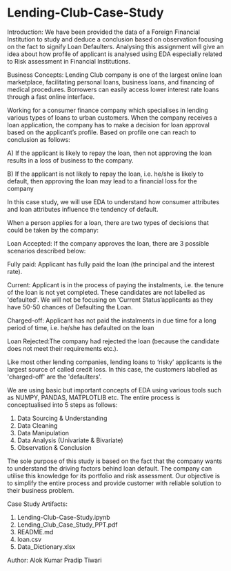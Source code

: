 # Lending-Club-Case-Study

Introduction:
We have been provided the data of a Foreign Financial Institution to study and deduce a conclusion based on observation focusing on the fact to signify Loan Defaulters. Analysing this assignment will give an idea about how profile of applicant is analysed using EDA especially related to Risk assessment in Financial Institutions.
 
Business Concepts:
Lending Club company is one of the largest online loan marketplace, facilitating personal loans, business loans, and financing of medical procedures. Borrowers can easily access lower interest rate loans through a fast online interface.

Working for a consumer finance company which specialises in lending various types of loans to urban customers. When the company receives a loan application, the company has to make a decision for loan approval based on the applicant’s profile. Based on profile one can reach to conclusion as follows:  

A) If the applicant is likely to repay the loan, then not approving the loan results in a loss of business to the company.

B) If the applicant is not likely to repay the loan, i.e. he/she is likely to default, then approving the loan may lead to a financial loss for the company


In this case study, we will use EDA to understand how consumer attributes and loan attributes influence the tendency of default.

When a person applies for a loan, there are two types of decisions that could be taken by the company:

Loan Accepted: If the company approves the loan, there are 3 possible scenarios described below:

Fully paid: Applicant has fully paid the loan (the principal and the interest rate).

Current: Applicant is in the process of paying the instalments, i.e. the tenure of the loan is not yet completed. These candidates are not labelled as 'defaulted'. We will not be focusing on ‘Current Status’applicants as they have 50-50 chances of Defaulting the Loan.  

Charged-off: Applicant has not paid the instalments in due time for a long period of time, i.e. he/she has defaulted on the loan

Loan Rejected:The company had rejected the loan (because the candidate does not meet their requirements etc.). 

Like most other lending companies, lending loans to ‘risky’ applicants is the largest source of called credit loss. In this case, the customers labelled as 'charged-off' are the 'defaulters'.



We are using basic but important concepts of EDA using various tools such as NUMPY, PANDAS, MATPLOTLIB etc.
The entire process is conceptualised into 5 steps as follows:
1)	Data Sourcing & Understanding
2)	Data Cleaning 
3)	Data Manipulation 
4)	Data Analysis (Univariate & Bivariate)
5)	Observation & Conclusion

The sole purpose of this study is based on the fact that the company wants to understand the driving factors behind loan default. The company can utilise this knowledge for its portfolio and risk assessment. Our objective is to simplify the entire process and provide customer with   reliable solution to their business problem.


Case Study Artifacts:
1. Lending-Club-Case-Study.ipynb
2. Lending_Club_Case_Study_PPT.pdf
3. README.md
4. loan.csv
5. Data_Dictionary.xlsx

Author:
Alok Kumar 
Pradip Tiwari


